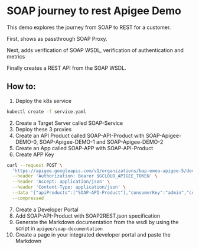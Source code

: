 # SOAP journey to rest Apigee Demo

This demo explores the journey from SOAP to REST for a customer.

 First, shows as passthrough SOAP Proxy.


Next, adds verification of SOAP WSDL, verification of authentication and metrics


Finally creates a REST API from the SOAP WSDL.

## How to:
1) Deploy the k8s service
```bash
kubectl create -f service.yaml
```
2) Create a Target Server called SOAP-Service
3) Deploy these 3 proxies
4) Create an API Product called SOAP-API-Product with SOAP-Apigee-DEMO-0, SOAP-Apigee-DEMO-1 and SOAP-Apigee-DEMO-2
5) Create an App called SOAP-APP with SOAP-API-Product
6) Create APP Key
```bash
curl --request POST \
  'https://apigee.googleapis.com/v1/organizations/bap-emea-apigee-5/developers/$DEV_EMAIL/apps/SOAP-APP/keys' \
  --header 'Authorization: Bearer $GCLOUD_APIGEE_TOKEN' \
  --header 'Accept: application/json' \
  --header 'Content-Type: application/json' \
  --data '{"apiProducts":["SOAP-API-Product"],"consumerKey":"admin","consumerSecret":"admin","status":"approved"}' \
  --compressed
```
7) Create a Developer Portal
8) Add SOAP-API-Product with SOAP2REST.json specification
9) Generate the Markdown documentation from the wsdl by using the script in `apigee/soap-documentation` 
10) Create a page in your integrated developer portal and paste the Markdown